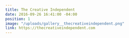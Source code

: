 ```yaml
---
title: The Creative Independent
date: 2016-09-26 16:41:00 -04:00
position: 1
image: "/uploads/gallery__thecreativeindependent.png"
link: https://thecreativeindependent.com
---
```


